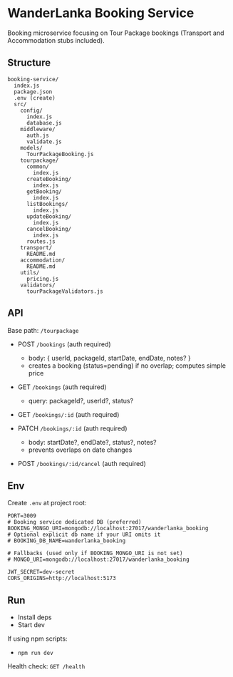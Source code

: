 # WanderLanka Booking Service

Booking microservice focusing on Tour Package bookings (Transport and Accommodation stubs included).

## Structure

```
booking-service/
  index.js
  package.json
  .env (create)
  src/
    config/
      index.js
      database.js
    middleware/
      auth.js
      validate.js
    models/
      TourPackageBooking.js
    tourpackage/
      common/
        index.js
      createBooking/
        index.js
      getBooking/
        index.js
      listBookings/
        index.js
      updateBooking/
        index.js
      cancelBooking/
        index.js
      routes.js
    transport/
      README.md
    accommodation/
      README.md
    utils/
      pricing.js
    validators/
      tourPackageValidators.js
```

## API

Base path: `/tourpackage`

- POST `/bookings` (auth required)
  - body: { userId, packageId, startDate, endDate, notes? }
  - creates a booking (status=pending) if no overlap; computes simple price

- GET `/bookings` (auth required)
  - query: packageId?, userId?, status?

- GET `/bookings/:id` (auth required)

- PATCH `/bookings/:id` (auth required)
  - body: startDate?, endDate?, status?, notes?
  - prevents overlaps on date changes

- POST `/bookings/:id/cancel` (auth required)

## Env

Create `.env` at project root:

```
PORT=3009
# Booking service dedicated DB (preferred)
BOOKING_MONGO_URI=mongodb://localhost:27017/wanderlanka_booking
# Optional explicit db name if your URI omits it
# BOOKING_DB_NAME=wanderlanka_booking

# Fallbacks (used only if BOOKING_MONGO_URI is not set)
# MONGO_URI=mongodb://localhost:27017/wanderlanka_booking

JWT_SECRET=dev-secret
CORS_ORIGINS=http://localhost:5173
```

## Run

- Install deps
- Start dev

If using npm scripts:

- `npm run dev`

Health check: `GET /health`
